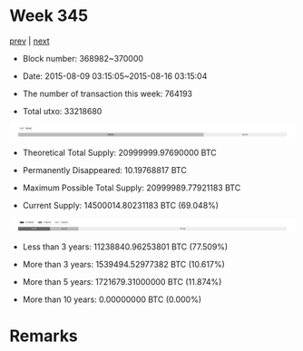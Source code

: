 # Week 345

[prev](week0344.md) | [next](week0346.md)

- Block number: 368982~370000

- Date: 2015-08-09 03:15:05~2015-08-16 03:15:04

- The number of transaction this week: 764193

- Total utxo: 33218680

![](../images/mined_week0345.png)

- Theoretical Total Supply: 20999999.97690000 BTC

- Permanently Disappeared: 10.19768817 BTC

- Maximum Possible Total Supply: 20999989.77921183 BTC

- Current Supply: 14500014.80231183 BTC (69.048%)

![](../images/year_week0345.png)


- Less than 3 years: 11238840.96253801 BTC (77.509%)

- More than 3 years: 1539494.52977382 BTC (10.617%)

- More than 5 years: 1721679.31000000 BTC (11.874%)

- More than 10 years: 0.00000000 BTC (0.000%)

# Remarks

